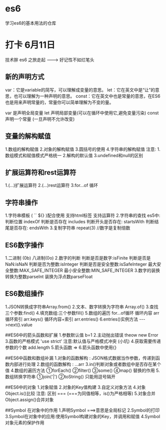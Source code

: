 # es6
学习es6的基本用法的仓库
# 打卡 6月11日
技术胖  es6 之旅走起 ---> 好记性不如烂笔头
##  新的声明方式
var：它是variable的简写，可以理解成变量的意思。
let：它在英文中是“让”的意思，也可以理解为一种声明的意思。
const：它在英文中也是常量的意思，在ES6也是用来声明常量的，常量你可以简单理解为不变的量。

var 是声明全局变量
let 声明局部变量(可以在循环中使用它,避免变量污染)
const 声明一个常量 (一旦声明不允许改变)

## 变量的解构赋值
1.数组的解构赋值
2.对象的解构赋值
3.圆括号的使用
4.字符串的解构赋值
注意:
1.数组模式和赋值模式严格统一
2.解构的默认值
3.undefined和null的区别

## 扩展运算符和rest运算符
1.(...)扩展运算符
2.(...)rest运算符
3.for...of 循环

## 字符串操作
1.字符串模板  ( ``  ${} )配合使用
支持html标签
支持运算符
2.字符串的查找
es5中:判断位置 indexOf
判断是否存在 includes
判断开头是否存在: startsWith
判断结尾是否存在: endsWith
3.复制字符串
repeat(3) //数字是复制倍数

## ES6数字操作
1.二进制 (0b)  八进制(0o)
2.数字的判断
判断是否是数字:isFinite
判断是否是NaN:isNaN
判断是否为整数:isInteger
判断是否是安全整数:isSafeInteger
最大安全整数:MAX_SAFE_INTEGER
最小安全整数:MIN_SAFE_INTEGER
3.数字的装换
转换为整数parseInt
装换为浮点数parseFloat

## ES6数组操作
1.JSON转换成字符串Array.from()
2.文本、数字转换为字符串 Array.of()
3.查找三个参数:find()
4.填充数组:三个参数fill()
5.数组的遍历
for...of循环
循环内容 arr
循环索引 arr.keys()
循环内容+索引 arr.entries()
6.entries()实例方法 --->next().value

##ES6中的箭头函数和扩展
1.参数默认值 b=1
2.主动抛出错误 theow new Error
3.函数的严格模式 'use strict'
注意:默认值与严格模式冲突 (小坑)
4.获取需要传递参数的个数 add.length
5.箭头函数 =>
6.箭头函数中使用{}

##ES6中函数和数组补漏
1.对象的函数解构 : JSON格式数据当作参数，传递到函数内部进行处理
2.数组的函数解构 : ...arr
3.in()判断对象或者数组中是否存在某个值
4.数组的遍历方法
  ①forEach()
  ②filter()
  ③some()
  ④map() 替换的作用
5.数组转换字符串
  ①join('|')
  ②toString() 只能用逗号隔开

##ES6中的对象
1.对象赋值
2.对象的Key值构建
3.自定义对象方法
4.对象Object.is()比较  注意: 区别 ===   (===为同值相等，is()为严格相等)
5.对象合并 Object.assign()合并对象

##Symbol 在对象中的作用
1.声明Symbol ===>意思是全局标记
2.Symbol的打印
3.Symbol在对象中的应用:使用Symbol构建对象的Key，并调用和赋值
4.Symbol对象元素的保护作用










